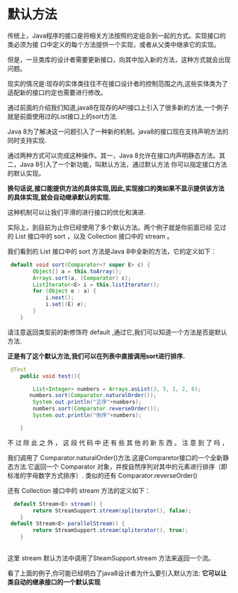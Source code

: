 # 默认方法

传统上，Java程序的接口是将相关方法按照约定组合到一起的方式。实现接口的类必须为接
口中定义的每个方法提供一个实现，或者从父类中继承它的实现。

但是，一旦类库的设计者需要更新接口，向其中加入新的方法，这种方式就会出现问题。

现实的情况是:现存的实体类往往不在接口设计者的控制范围之内,这些实体类为了适配新的接口约定也需要进行修改。

通过前面的介绍我们知道,java8在现存的API接口上引入了很多新的方法,一个例子就是前面使用过的List接口上的sort方法.

Java 8为了解决这一问题引入了一种新的机制。java8的接口现在支持声明方法的同时支持实现.

通过两种方式可以完成这种操作。其一，Java 8允许在接口内声明静态方法。其二，Java 8引入了一个新功能，叫默认方法，通过默认方法
你可以指定接口方法的默认实现。

**换句话说,接口能提供方法的具体实现,因此,实现接口的类如果不显示提供该方法的具体实现,就会自动继承默认的实现.**

这种机制可以让我们平滑的进行接口的优化和演进.

实际上，到目前为止你已经使用了多个默认方法。两个例子就是你前面已经
见过的 List 接口中的 sort ，以及 Collection 接口中的 stream 。

我们看到的 List 接口中的 sort 方法是Java 8中全新的方法，它的定义如下：
```java
 default void sort(Comparator<? super E> c) {
        Object[] a = this.toArray();
        Arrays.sort(a, (Comparator) c);
        ListIterator<E> i = this.listIterator();
        for (Object e : a) {
            i.next();
            i.set((E) e);
        }
    }
```

请注意返回类型前的新修饰符 default ,通过它,我们可以知道一个方法是否是默认方法.

**正是有了这个默认方法,我们可以在列表中直接调用sort进行排序.**

```java
 @Test
    public void test(){

        List<Integer> numbers = Arrays.asList(3, 5, 1, 2, 6);
       numbers.sort(Comparator.naturalOrder());
        System.out.println("正序"+numbers);
        numbers.sort(Comparator.reverseOrder());
        System.out.println("倒序"+numbers);

    }
```
不 过 除 此 之 外 ， 这 段 代 码 中 还 有 些 其 他 的 新 东 西 。 注 意 到 了 吗 ， 

我们调用了 Comparator.naturalOrder()方法.这是Comparetor接口的一个全新静态方法.它返回一个
Comparator 对象，并按自然序列对其中的元素进行排序（即标准的字母数字方式排序）.
类似的还有  Comparator.reverseOrder()

还有 Collection 接口中的 stream 方法的定义如下：
```java
  default Stream<E> stream() {
        return StreamSupport.stream(spliterator(), false);
    }
 default Stream<E> parallelStream() {
        return StreamSupport.stream(spliterator(), true);
    }
    
```

这里 stream 默认方法中调用了SteamSupport.stream 方法来返回一个流。

看了上面的例子,你可能已经明白了java8设计者为什么要引入默认方法:
**它可以让类自动的继承接口的一个默认实现**














































